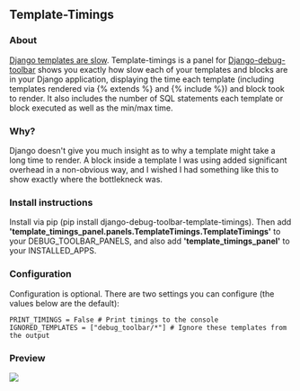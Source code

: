 ## Template-Timings

### About
[Django templates are slow](http://tomforb.es/just-how-slow-are-django-templates?pid=0). Template-timings is a panel for [Django-debug-toolbar](https://github.com/django-debug-toolbar/django-debug-toolbar) shows you exactly how slow each of your templates and blocks are in your Django application, displaying the time each template (including templates rendered via {% extends %} and {% include %}) and block took to render. It also includes the number of SQL statements each template or block executed as well as the min/max time.

### Why?
Django doesn't give you much insight as to why a template might take a long time to render. A block inside a template I was using added significant overhead in a non-obvious way, and I wished I had something like this to show exactly where the bottlekneck was.

### Install instructions
Install via pip (pip install django-debug-toolbar-template-timings). Then add __'template_timings_panel.panels.TemplateTimings.TemplateTimings'__ to your DEBUG_TOOLBAR_PANELS, and also add __'template_timings_panel'__ to your INSTALLED_APPS.

### Configuration
Configuration is optional. There are two settings you can configure (the values below are the default):

    PRINT_TIMINGS = False # Print timings to the console
    IGNORED_TEMPLATES = ["debug_toolbar/*"] # Ignore these templates from the output


### Preview
![](http://i.imgur.com/5krqT6P.png)
